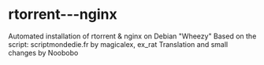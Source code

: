 rtorrent---nginx
================

Automated installation of rtorrent &amp; nginx on Debian "Wheezy"
Based on the script: scriptmondedie.fr by magicalex, ex_rat
Translation and small changes by Noobobo

